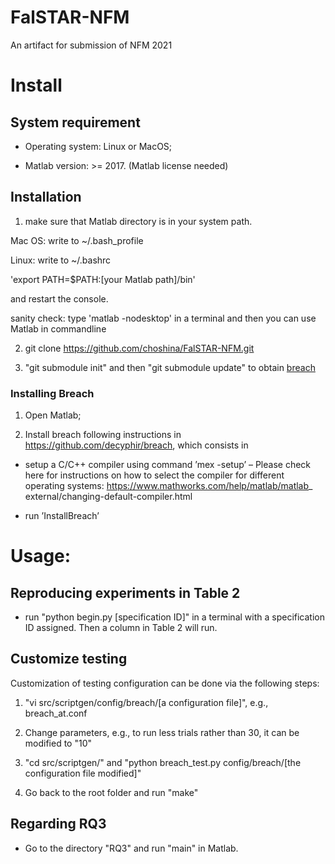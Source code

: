 # FalSTAR-NFM
An artifact for submission of NFM 2021


# Install
## System requirement

- Operating system: Linux or MacOS;

- Matlab version: >= 2017. (Matlab license needed)


## Installation
1. make sure that Matlab directory is in your system path.

Mac OS:  write to ~/.bash_profile

Linux:  write to ~/.bashrc

'export PATH=$PATH:[your Matlab path]/bin'

and restart the console.

sanity check: type 'matlab -nodesktop' in a terminal and then you can use Matlab in commandline

2. git clone https://github.com/choshina/FalSTAR-NFM.git

3. "git submodule init" and then "git submodule update" to obtain [breach](https://github.com/decyphir/breach)

### Installing Breach

1. Open Matlab;

2. Install breach following instructions in https://github.com/decyphir/breach, which consists in

- setup a C/C++ compiler using command ’mex -setup’
– Please check here for instructions on how to select the compiler for different
operating systems: https://www.mathworks.com/help/matlab/matlab_
external/changing-default-compiler.html

- run ’InstallBreach’

# Usage:
## Reproducing experiments in Table 2

- run "python begin.py [specification ID]" in a terminal with a specification ID assigned. Then a column in Table 2 will run. 

## Customize testing

Customization of testing configuration can be done via the following steps:

1. "vi src/scriptgen/config/breach/[a configuration file]", e.g., breach_at.conf 

2. Change parameters, e.g., to run less trials rather than 30, it can be modified to "10"

3. "cd src/scriptgen/" and "python breach_test.py config/breach/[the configuration file modified]"

4. Go back to the root folder and run "make"

## Regarding RQ3

- Go to the directory "RQ3" and run "main" in Matlab. 
